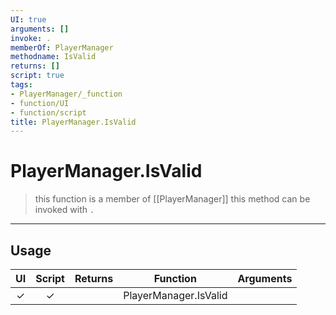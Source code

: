 ```yaml
---
UI: true
arguments: []
invoke: .
memberOf: PlayerManager
methodname: IsValid
returns: []
script: true
tags:
- PlayerManager/_function
- function/UI
- function/script
title: PlayerManager.IsValid
---
```

# PlayerManager.IsValid
> this function is a member of [[PlayerManager]]
> this method can be invoked with `.`
-----
## Usage
|  UI | Script | Returns | Function | Arguments |
|:---:|:------:|-------:|:--------:|:---------|
|✓|✓||PlayerManager.IsValid||

